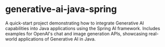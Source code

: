 # generative-ai-java-spring
A quick-start project demonstrating how to integrate Generative AI capabilities into Java applications using the Spring AI framework. Includes examples for OpenAI's chat and image generation APIs, showcasing real-world applications of Generative AI in Java.

